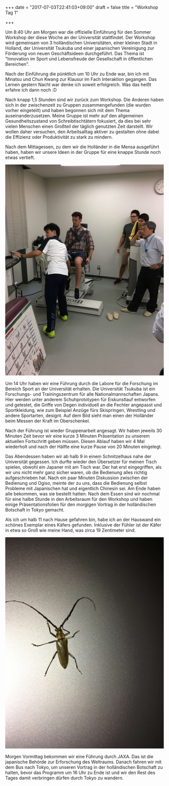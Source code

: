 +++
date = "2017-07-03T22:41:03+09:00"
draft = false
title = "Workshop Tag 1"

+++

Um 8:40 Uhr am Morgen war die offizielle Einführung für den Sommer Workshop der
diese Woche an der Universität stattfindet. Der Workshop wird gemeinsam von 3
holländischen Universitäten, einer kleinen Stadt in Holland, der Universität
Tsukuba und einer japanischen Vereinigung zur Förderung von neuen Geschäftsideen
durchgeführt. Das Thema ist "Innovation im Sport und Lebensfreude der
Gesellschaft in öffentlichen Bereichen".

Nach der Einführung die pünktlich um 10 Uhr zu Ende war, bin ich mit Minatsu und
Chun Kwang zur Klausur im Fach Interaktion gegangen. Das Lernen gestern Nacht
war denke ich soweit erfolgreich. Was das heißt erfahre ich dann noch :D

Nach knapp 1,5 Stunden sind wir zurück zum Workshop. Die Anderen haben sich in
der zwischenzeit zu Gruppen zusammengefunden (die wurden vorher eingeteilt) und
haben begonnen sich mit dem Thema auseinanderzusetzen. Meine Gruppe ist mehr auf
den allgemeinen Gesundheitszustand von Schreibtischtätern fokusiert, da dies bei
sehr vielen Menschen einen Großteil der täglich genutzten Zeit darstellt. Wir
wollen daher versuchen, den Arbeitsalltag aktiver zu gestalten ohne dabei die
Effizienz oder Produktivität zu stark zu mindern.

Nach dem Mittagessen, zu dem wir die Holländer in die Mensa ausgeführt haben,
haben wir unsere Ideen in der Gruppe für eine knappe Stunde noch etwas vertieft.

![Sportstudio](/img/2017_07_03/sports_medicine.jpg)

Um 14 Uhr haben wir eine Führung durch die Labore für die Forschung im Bereich
Sport an der Universität erhalten. Die Universität Tsukuba ist ein Forschungs-
und Trainingszentrum für alle Nationalmannschaften Japans. Hier werden unter
anderem Schuhprototypen für Eiskunstlauf entworfen und getestet, die Griffe von
Degen individuell an die Fechter angepasst und Sportkleidung, wie zum Beispiel
Anzüge fürs Skispringen, Wrestling und andere Sportarten, designt. Auf dem Bild
sieht man einen der Holländer beim Messen der Kraft im Oberschenkel.

Nach der Führung ist wieder Gruppenarbeit angesagt. Wir haben jeweils 30 Minuten
Zeit bevor wir eine kurze 3 Minuten Präsentation zu unserem aktuellen
Fortschritt geben müssen. Diesen Ablauf haben wir 4 Mal wiederholt und nach der
Hälfte eine kurze Pause von 20 Minuten eingelegt.

Das Abendessen haben wir ab halb 9 in einem Schnitzelhaus nahe der Universität
gegessen. Ich durfte wieder den Übersetzer für meinen Tisch spielen, obwohl ein
Japaner mit am Tisch war. Der hat erst eingegriffen, als wir uns nicht mehr ganz
sicher waren, ob die Bedienung alles richtig aufgeschrieben hat. Nach ein paar
Minuten Diskussion zwischen der Bedienung und Ogiso, meinte der zu uns, dass die
Bedienung selbst Probleme mit Japanischen hat und eigentlich Chinesin sei. Am
Ende haben alle bekommen, was sie bestellt hatten. Nach dem Essen sind wir
nochmal für eine halbe Stunde in den Arbeitsraum für den Workshop und haben
einige Präsentationsfolien für den morgigen Vortrag in der holländischen
Botschaft in Tokyo gemacht.

Als ich um halb 11 nach Hause gefahren bin, habe ich an der Hauswand ein schönes
Exemplar eines Käfers gefunden. Inklusive der Fühler ist der Käfer in etwa so
Groß wie meine Hand, was zirca 19 Zentimeter sind.

![Käfer](/img/2017_07_03/bug.jpg)

Morgen Vormittag bekommen wir eine Führung durch JAXA. Das ist die japanische
Behörde zur Erforschung des Weltraums. Danach fahren wir mit dem Bus nach Tokyo,
um unseren Vortrag in der holländischen Botschaft zu halten, bevor das Programm
um 16 Uhr zu Ende ist und wir den Rest des Tages damit verbringen dürfen durch
Tokyo zu wandern.
